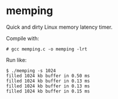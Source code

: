 # memping
Quick and dirty Linux memory latency timer.

Compile with:

    # gcc memping.c -o memping -lrt

Run like:

    $ ./memping -s 1024
    filled 1024 kb buffer in 0.50 ms
    filled 1024 kb buffer in 0.13 ms
    filled 1024 kb buffer in 0.13 ms
    filled 1024 kb buffer in 0.15 ms
